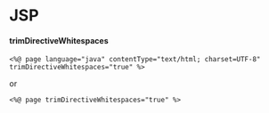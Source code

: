 # JSP

#### trimDirectiveWhitespaces
```
<%@ page language="java" contentType="text/html; charset=UTF-8" trimDirectiveWhitespaces="true" %>
```
or
```
<%@ page trimDirectiveWhitespaces="true" %>
```